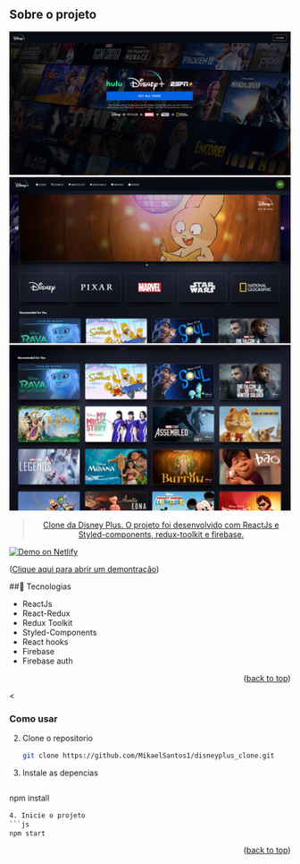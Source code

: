 <div id="top"></div>



## Sobre o projeto


<div align="center"><a href="#top">
 
<img src="./public/images/telalogin.PNG" alt="tela-login">
<img src="./public/images/homepage.PNG" alt="homepage ">
 <img src="./public/images/movies.PNG" alt="movies">                                                   

>Clone da Disney Plus. O projeto foi desenvolvido com ReactJs e Styled-components, redux-toolkit e firebase.
</a></div>

<a href="https://disneyplus-clone-3eeed.web.app/detail/4vJe1ekutfvs1u8Z1aXK" target="_blank">
    <img width ="150px" height="150px"alt="Demo on Netlify" target="_blank" src="https://symbols.getvecta.com/stencil_80/39_firebase-icon.2bf1891c1d.svg">
  </a>

<p align="left">(<a href="https://disneyplus-clone-3eeed.web.app/detail/4vJe1ekutfvs1u8Z1aXK">Clique aqui para abrir um demontraçâo</a>)</p>



##🚀 Tecnologias



* ReactJs
* React-Redux
* Redux Toolkit
* Styled-Components
* React hooks                                                                                        
* Firebase
* Firebase auth



<p align="right">(<a href="#top">back to top</a>)</p>



<


### Como usar

2. Clone o repositorio
   ```sh
   git clone https://github.com/MikaelSantos1/disneyplus_clone.git
   ```
3. Instale as  depencias
   ```sh
  npm install
   ```
4. Inicie o projeto
   ```js
   npm start
   ```

<p align="right">(<a href="#top">back to top</a>)</p>
